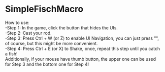 # SimpleFischMacro
How to use:<br>
-Step 1: In the game, click the button that hides the UIs.<br>
-Step 2: Cast your rod.<br>
-Step 3: Press Ctrl + W (or Z) to enable UI Navigation, you can just press "\", of course, but this might be more convenient.<br>
-Step 4: Press Ctrl + E (or X) to Shake, once, repeat this step until you catch a fish!<br>
Additionally, if your mouse have thumb button, the upper one can be used for Step 3 and the bottom one for Step 4! <br>
